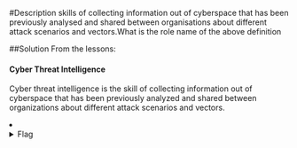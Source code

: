 #Description
skills of collecting information out of cyberspace that has been previously analysed and shared between organisations about different attack scenarios and vectors.What is the role name of the above definition

##Solution
From the lessons:
#### Cyber Threat Intelligence
Cyber threat intelligence is the skill of collecting information out of cyberspace that has been previously analyzed and shared between organizations about different attack scenarios and vectors.

<li>
	<details>
		<summary>Flag</summary>
flag{Threat Intellegence}</details>
</li>
